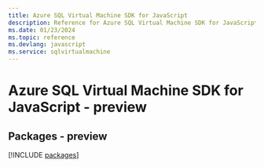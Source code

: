 ```yaml
---
title: Azure SQL Virtual Machine SDK for JavaScript
description: Reference for Azure SQL Virtual Machine SDK for JavaScript
ms.date: 01/23/2024
ms.topic: reference
ms.devlang: javascript
ms.service: sqlvirtualmachine
---
```

# Azure SQL Virtual Machine SDK for JavaScript - preview
## Packages - preview
[!INCLUDE [packages](sql-virtual-machine-index.md)]